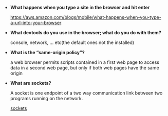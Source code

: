 - **What happens when you type a site in the browser and hit enter**

  https://aws.amazon.com/blogs/mobile/what-happens-when-you-type-a-url-into-your-browser

- **What devtools do you use in the browser; what do you do with them?**

  console, network, … etc(the default ones not the installed)

- **What is the “same-origin policy”?**

  a web browser permits scripts contained in a first web page to access data in a second web page, but only if both web pages have the same origin

- **What are sockets?**

  A socket is one endpoint of a two way communication link between two programs running on the network.

  [sockets](https://docs.oracle.com/javase/tutorial/networking/sockets/definition.html)
